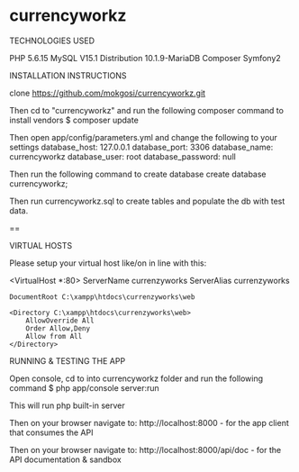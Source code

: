 # currencyworkz

TECHNOLOGIES USED

PHP 5.6.15
MySQL V15.1 Distribution 10.1.9-MariaDB
Composer
Symfony2

INSTALLATION INSTRUCTIONS

clone https://github.com/mokgosi/currencyworkz.git 

Then cd to "currencyworkz" and run the following composer command to install vendors
    $ composer update

Then open app/config/parameters.yml and change the following to your settings
    database_host: 127.0.0.1
    database_port: 3306
    database_name: currencyworkz
    database_user: root
    database_password: null

Then run the following command to create database
    create database currencyworkz;

Then run currencyworkz.sql to create tables and populate the db with test data.

==

VIRTUAL HOSTS

Please setup your virtual host like/on in line with this:

<VirtualHost *:80>
    ServerName currenzyworks
    ServerAlias currenzyworks

    DocumentRoot C:\xampp\htdocs\currenzyworks\web
    
    <Directory C:\xampp\htdocs\currenzyworks\web>
        AllowOverride All
        Order Allow,Deny
        Allow from All
    </Directory>
</VirtualHost>

RUNNING & TESTING THE APP

Open console, cd to into currencyworkz folder and run the following command
    $ php app/console server:run

This will run php built-in server

Then on your browser navigate to: http://localhost:8000 - for the app client that consumes the API

Then on your browser navigate to: http://localhost:8000/api/doc - for the API documentation & sandbox

